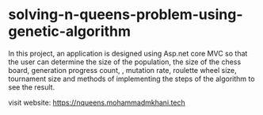 # solving-n-queens-problem-using-genetic-algorithm
In this project, an application is designed using Asp.net core MVC so that the user can determine the size of the population, the size of the chess board, generation progress count, , mutation rate, roulette wheel size, tournament size and methods of implementing the steps of the algorithm to see the result.

visit website: https://nqueens.mohammadmkhani.tech
